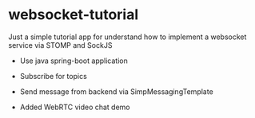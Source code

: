 # websocket-tutorial
<p>Just a simple tutorial app for understand how to implement a websocket service via STOMP and SockJS</p>
<ul>
<li><p>Use java spring-boot application</p></li>
<li><p>Subscribe for topics</p></li>
<li><p>Send message from backend via SimpMessagingTemplate</p></li>
<li><p>Added WebRTC video chat demo</p></li>
</ul>





